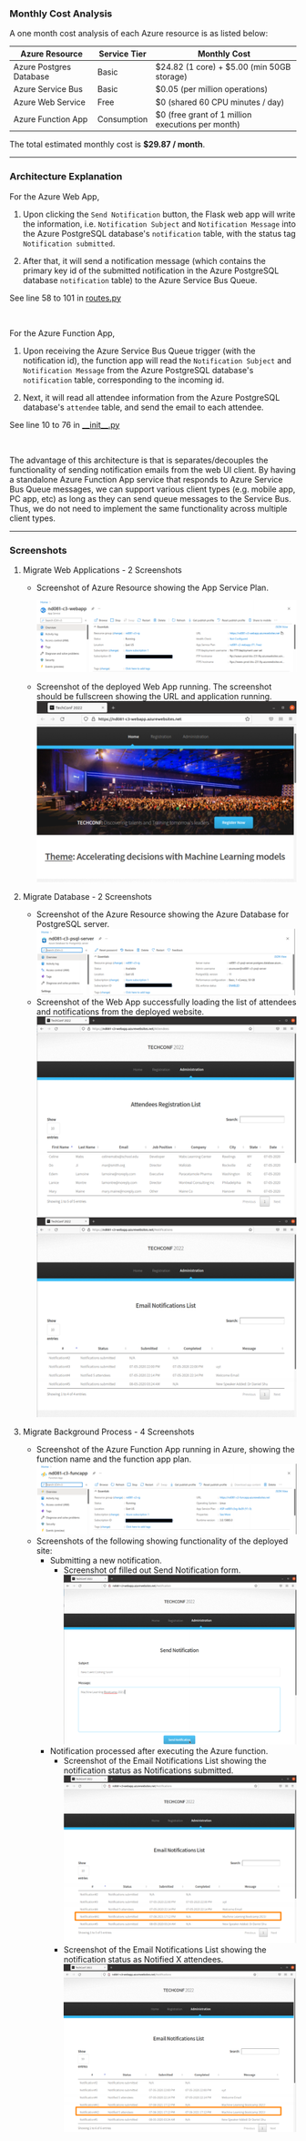 ### Monthly Cost Analysis
A one month cost analysis of each Azure resource is as listed below:


|Azure Resource|Service Tier|Monthly Cost|
|---|---|---|
|Azure Postgres Database|Basic|\$24.82 (1 core) + \$5.00 (min 50GB storage)|
|Azure Service Bus|Basic|$0.05 (per million operations)|	
|Azure Web Service|Free|\$0 (shared 60 CPU minutes / day)
|Azure Function App|Consumption|\$0 (free grant of 1 million executions per month)|

The total estimated monthly cost is **\$29.87 / month**.

---	

### Architecture Explanation

For the Azure Web App, 

1. Upon clicking the `Send Notification` button, the Flask web app will write the information, i.e. `Notification Subject` and `Notification Message` into the Azure PostgreSQL database's `notification` table, with the status tag `Notification submitted`.

2. After that, it will send a notification message (which contains the primary key id of the submitted notification in the Azure PostgreSQL database `notification` table) to the Azure Service Bus Queue. 

See line 58 to 101 in <a href='web/app/routes.py'>routes.py</a>

<br/>

For the Azure Function App,

1. Upon receiving the Azure Service Bus Queue trigger (with the notification id), the function app will read the `Notification Subject` and `Notification Message` from the Azure PostgreSQL database's `notification` table, corresponding to the incoming id.

2. Next, it will read all attendee information from the Azure PostgreSQL database's `attendee` table, and send the email to each attendee.

See line 10 to 76 in <a href='function/ServiceBusQueueTrigger/__init__.py'>\_\_init\_\_.py</a>

<br/>

The advantage of this architecture is that is separates/decouples the functionality of sending notification emails from the web UI client. By having a standalone Azure Function App service that responds to Azure Service Bus Queue messages, we can support various client types (e.g. mobile app, PC app, etc) as long as they can send queue messages to the Service Bus. Thus, we do not need to implement the same functionality across multiple client types.

---

### Screenshots


1. Migrate Web Applications - 2 Screenshots
    - Screenshot of Azure Resource showing the App Service Plan.

        <img src='images/Screenshot 2021-08-07 22:21:16(1).png'>
    - Screenshot of the deployed Web App running. The screenshot should be fullscreen showing the URL and application running.
        <img src='images/Screenshot 2021-08-07 22:20:03.png'>
        
2. Migrate Database - 2 Screenshots
    - Screenshot of the Azure Resource showing the Azure Database for PostgreSQL server.
        <img src='images/Screenshot 2021-08-07 22:32:16(1).png'>
    - Screenshot of the Web App successfully loading the list of attendees and notifications from the deployed website.
        <img src='images/Screenshot 2021-08-07 22:25:45.png'>
        <img src='images/Screenshot 2021-08-07 22:27:17.png'>
3. Migrate Background Process - 4 Screenshots
    - Screenshot of the Azure Function App running in Azure, showing the function name and the function app plan.
        <img src='images/Screenshot 2021-08-08 01:09:37.png'>
    - Screenshots of the following showing functionality of the deployed site:
        - Submitting a new notification.
            - Screenshot of filled out Send Notification form.
                <img src='images/Screenshot 2021-08-08 00:34:03.png'>
        - Notification processed after executing the Azure function.
            - Screenshot of the Email Notifications List showing the notification status as Notifications submitted.
                <img src='images/Screenshot 2021-08-08 01:17:55.png'>
            - Screenshot of the Email Notifications List showing the notification status as Notified X attendees.
                <img src='images/Screenshot 2021-08-08 01:18:56.png'>
